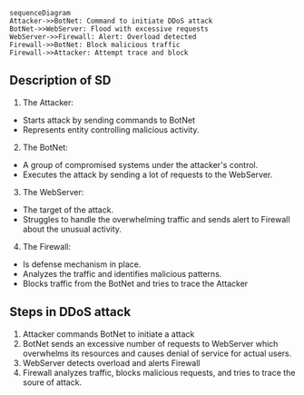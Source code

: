 ```mermaid
sequenceDiagram
Attacker->>BotNet: Command to initiate DDoS attack
BotNet->>WebServer: Flood with excessive requests
WebServer->>Firewall: Alert: Overload detected
Firewall->>BotNet: Block malicious traffic
Firewall->>Attacker: Attempt trace and block
```

## Description of SD
1. The Attacker: 
- Starts attack by sending commands to BotNet
- Represents entity controlling malicious activity. 
2. The BotNet:
- A group of compromised systems under the attacker's control.
- Executes the attack by sending a lot of requests to the WebServer.
3. The WebServer:
- The target of the attack.
- Struggles to handle the overwhelming traffic and sends alert to Firewall about the unusual activity.
4. The Firewall:
- Is defense mechanism in place.
- Analyzes the traffic and identifies malicious patterns.
- Blocks traffic from the BotNet and tries to trace the Attacker 

## Steps in DDoS attack
1. Attacker commands BotNet to initiate a attack
2. BotNet sends an excessive number of requests to WebServer which overwhelms its resources and causes denial of service for actual users.
3. WebServer detects overload and alerts Firewall
4. Firewall analyzes traffic, blocks malicious requests, and tries to trace the soure of attack.
